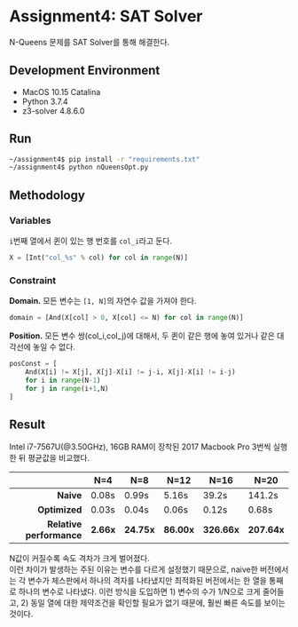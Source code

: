 # Assignment4: SAT Solver
N-Queens 문제를 SAT Solver를 통해 해결한다.

## Development Environment  
- MacOS 10.15 Catalina
- Python 3.7.4
- z3-solver 4.8.6.0

## Run
```bash
~/assignment4$ pip install -r "requirements.txt"
~/assignment4$ python nQueensOpt.py
```

## Methodology

### Variables
`i`번째 열에서 퀸이 있는 행 번호를 `col_i`라고 둔다. 
```python
X = [Int("col_%s" % col) for col in range(N)]
```

### Constraint
**Domain.** 모든 변수는 `[1, N]`의 자연수 값을 가져야 한다.
```python
domain = [And(X[col] > 0, X[col] <= N) for col in range(N)]
```
**Position.** 모든 변수 쌍(col_i,col_j)에 대해서, 두 퀸이 같은 행에 놓여 있거나 같은 대각선에 놓일 수 없다. 
```python
posConst = [
    And(X[i] != X[j], X[j]-X[i] != j-i, X[j]-X[i] != i-j)
    for i in range(N-1)
    for j in range(i+1,N)
]
```

## Result
Intel i7-7567U(@3.50GHz), 16GB RAM이 장착된 2017 Macbook Pro 3번씩 실행한 뒤 평균값을 비교했다.  

|                          | N=4       | N=8        | N=12       | N=16        | N=20        |
| ------------------------:| --------- | ---------- | ---------- | ----------- | ----------- |
| **Naive**                | 0.08s     | 0.99s      | 5.16s      | 39.2s       | 141.2s      |
| **Optimized**            | 0.03s     | 0.04s      | 0.06s      | 0.12s       | 0.68s       |
| **Relative performance** | **2.66x** | **24.75x** | **86.00x** | **326.66x** | **207.64x** |

N값이 커질수록 속도 격차가 크게 벌어졌다.   
이런 차이가 발생하는 주된 이유는 변수를 다르게 설정했기 때문으로, 
naive한 버전에서는 각 변수가 체스판에서 하나의 격자를 나타냈지만 최적화된 버전에서는 한 열을 통째로 하나의 변수로 나타냈다. 
이런 방식을 도입하면 1) 변수의 수가 1/N으로 크게 줄어들고, 2) 동일 열에 대한 제약조건을 확인할 필요가 없기 때문에, 
훨씬 빠른 속도를 보이는 것이다. 